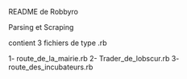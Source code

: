 README de Robbyro

Parsing et Scraping

contient 3 fichiers de type .rb

1- route_de_la_mairie.rb
2- Trader_de_lobscur.rb
3- route_des_incubateurs.rb